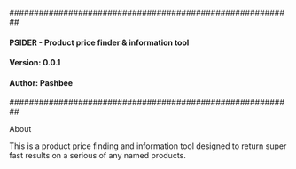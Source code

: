 ##########################################################
#### PSIDER - Product price finder & information tool ####
#### Version: 0.0.1                                   ####
#### Author: Pashbee                                  ####
##########################################################

About

This is a product price finding and information tool designed to return super fast results on a serious of any named products.

